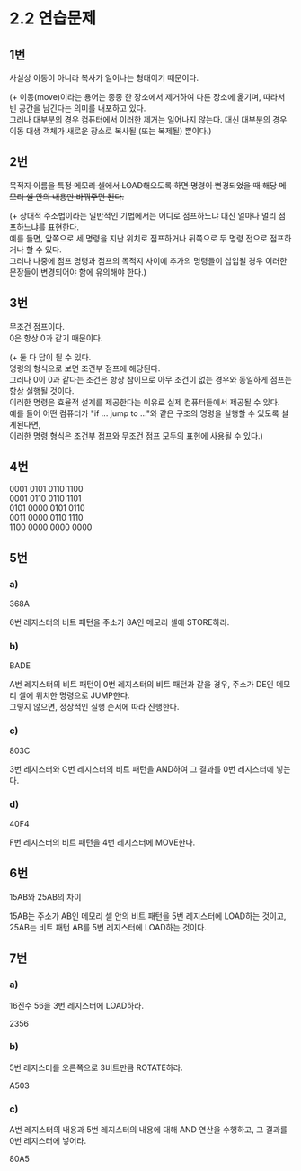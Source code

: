 # 2.2 연습문제

## 1번
사실상 이동이 아니라 복사가 일어나는 형태이기 때문이다.

(+ 이동(move)이라는 용어는 종종 한 장소에서 제거하여 다른 장소에 옮기며, 따라서 빈 공간을 남긴다는 의미를 내포하고 있다.  
그러나 대부분의 경우 컴퓨터에서 이러한 제거는 일어나지 않는다. 대신 대부분의 경우 이동 대생 객체가 새로운 장소로 복사될 (또는 복제될) 뿐이다.)

## 2번
~~목적지 이름을 특정 메모리 셀에서 LOAD해오도록 하면 명령이 변경되었을 때 해당 메모리 셀 안의 내용만 바꿔주면 된다.~~

(+ 상대적 주소법이라는 일반적인 기법에서는 어디로 점프하느냐 대신 얼마나 멀리 점프하느냐를 표현한다.  
예를 들면, 앞쪽으로 세 명령을 지난 위치로 점프하거나 뒤쪽으로 두 명령 전으로 점프하거나 할 수 있다.  
그러나 나중에 점프 명령과 점프의 목적지 사이에 추가의 명령들이 삽입될 경우 이러한 문장들이 변경되어야 함에 유의해야 한다.)

## 3번
무조건 점프이다.  
0은 항상 0과 같기 때문이다.

(+ 둘 다 답이 될 수 있다.  
명령의 형식으로 보면 조건부 점프에 해당된다.  
그러나 0이 0과 같다는 조건은 항상 참이므로 아무 조건이 없는 경우와 동일하게 점프는 항상 실행될 것이다.  
이러한 명령은 효율적 설계를 제공한다는 이유로 실제 컴퓨터들에서 제공될 수 있다.  
예를 들어 어떤 컴퓨터가 "if ... jump to ..."와 같은 구조의 명령을 실행할 수 있도록 설계된다면,  
이러한 명령 형식은 조건부 점프와 무조건 점프 모두의 표현에 사용될 수 있다.)

## 4번
0001 0101 0110 1100  
0001 0110 0110 1101  
0101 0000 0101 0110  
0011 0000 0110 1110  
1100 0000 0000 0000

## 5번
### a)
368A

6번 레지스터의 비트 패턴을 주소가 8A인 메모리 셀에 STORE하라.

### b)
BADE

A번 레지스터의 비트 패턴이 0번 레지스터의 비트 패턴과 같을 경우, 주소가 DE인 메모리 셀에 위치한 명령으로 JUMP한다.  
그렇지 않으면, 정상적인 실행 순서에 따라 진행한다.

### c)
803C

3번 레지스터와 C번 레지스터의 비트 패턴을 AND하여 그 결과를 0번 레지스터에 넣는다.

### d)
40F4

F번 레지스터의 비트 패턴을 4번 레지스터에 MOVE한다.

## 6번
15AB와 25AB의 차이

15AB는 주소가 AB인 메모리 셀 안의 비트 패턴을 5번 레지스터에 LOAD하는 것이고,  
25AB는 비트 패턴 AB를 5번 레지스터에 LOAD하는 것이다.

## 7번
### a)
16진수 56을 3번 레지스터에 LOAD하라.

2356

### b)
5번 레지스터를 오른쪽으로 3비트만큼 ROTATE하라.

A503

### c)
A번 레지스터의 내용과 5번 레지스터의 내용에 대해 AND 연산을 수행하고, 그 결과를 0번 레지스터에 넣어라.

80A5
